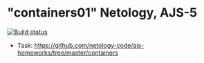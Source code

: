 "containers01" Netology, AJS-5
===============================
[![Build status](https://ci.appveyor.com/api/projects/status/2621pas2vqrx8u58?svg=true)](https://ci.appveyor.com/project/anikolaevski/containers01)
- Task: https://github.com/netology-code/ajs-homeworks/tree/master/containers
